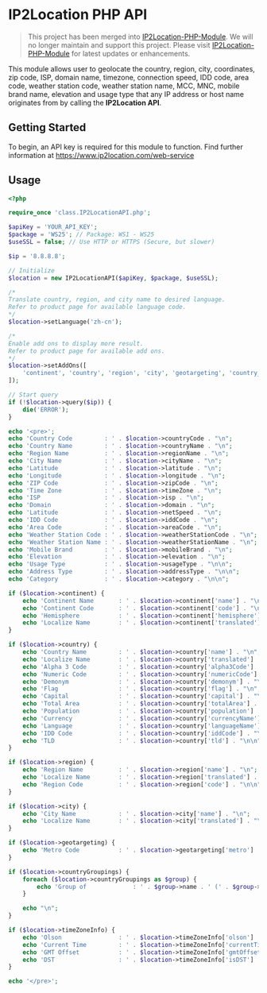 # IP2Location PHP API

> This project has been merged into [IP2Location-PHP-Module](https://github.com/chrislim2888/IP2Location-PHP-Module). We will  no longer maintain and support this project. Please visit  [IP2Location-PHP-Module](https://github.com/chrislim2888/IP2Location-PHP-Module) for latest updates or enhancements.

This module allows user to geolocate the country, region, city, coordinates, zip code, ISP, domain name, timezone, connection speed, IDD code, area code, weather station code, weather station name, MCC, MNC, mobile brand name, elevation and usage type that any IP address or host name originates from by calling the **IP2Location API**.


## Getting Started
To begin, an API key is required for this module to function. Find further information at https://www.ip2location.com/web-service



## Usage

```php
<?php

require_once 'class.IP2LocationAPI.php';

$apiKey = 'YOUR_API_KEY';
$package = 'WS25'; // Package: WS1 - WS25
$useSSL = false; // Use HTTP or HTTPS (Secure, but slower)

$ip = '8.8.8.8';

// Initialize
$location = new IP2LocationAPI($apiKey, $package, $useSSL);

/*
Translate country, region, and city name to desired language.
Refer to product page for available language code.
*/
$location->setLanguage('zh-cn');

/*
Enable add ons to display more result.
Refer to product page for available add ons.
*/
$location->setAddOns([
	'continent', 'country', 'region', 'city', 'geotargeting', 'country_groupings', 'time_zone_info',
]);

// Start query
if (!$location->query($ip)) {
	die('ERROR');
}

echo '<pre>';
echo 'Country Code         : ' . $location->countryCode . "\n";
echo 'Country Name         : ' . $location->countryName . "\n";
echo 'Region Name          : ' . $location->regionName . "\n";
echo 'City Name            : ' . $location->cityName . "\n";
echo 'Latitude             : ' . $location->latitude . "\n";
echo 'Longitude            : ' . $location->longitude . "\n";
echo 'ZIP Code             : ' . $location->zipCode . "\n";
echo 'Time Zone            : ' . $location->timeZone . "\n";
echo 'ISP                  : ' . $location->isp . "\n";
echo 'Domain               : ' . $location->domain . "\n";
echo 'Latitude             : ' . $location->netSpeed . "\n";
echo 'IDD Code             : ' . $location->iddCode . "\n";
echo 'Area Code            : ' . $location->areaCode . "\n";
echo 'Weather Station Code : ' . $location->weatherStationCode . "\n";
echo 'Weather Station Name : ' . $location->weatherStationName . "\n";
echo 'Mobile Brand         : ' . $location->mobileBrand . "\n";
echo 'Elevation            : ' . $location->elevation . "\n";
echo 'Usage Type           : ' . $location->usageType . "\n\n";
echo 'Address Type         : ' . $location->addressType . "\n\n";
echo 'Category             : ' . $location->category . "\n\n";

if ($location->continent) {
	echo 'Continent Name       : ' . $location->continent['name'] . "\n";
	echo 'Continent Code       : ' . $location->continent['code'] . "\n";
	echo 'Hemisphere           : ' . $location->continent['hemisphere'] . "\n";
	echo 'Localize Name        : ' . $location->continent['translated'] . "\n\n";
}

if ($location->country) {
	echo 'Country Name         : ' . $location->country['name'] . "\n";
	echo 'Localize Name        : ' . $location->country['translated'] . "\n";
	echo 'Alpha 3 Code         : ' . $location->country['alpha3Code'] . "\n";
	echo 'Numeric Code         : ' . $location->country['numericCode'] . "\n";
	echo 'Demonym              : ' . $location->country['demonym'] . "\n";
	echo 'Flag                 : ' . $location->country['flag'] . "\n";
	echo 'Capital              : ' . $location->country['capital'] . "\n";
	echo 'Total Area           : ' . $location->country['totalArea'] . "\n";
	echo 'Population           : ' . $location->country['population'] . "\n";
	echo 'Currency             : ' . $location->country['currencyName'] . ' (' . $location->country['currencyCode'] . ', ' . $location->country['currencySymbol'] . ')' . "\n";
	echo 'Language             : ' . $location->country['languageName'] . ' (' . $location->country['languageCode'] . ')' . "\n";
	echo 'IDD Code             : ' . $location->country['iddCode'] . "\n";
	echo 'TLD                  : ' . $location->country['tld'] . "\n\n";
}

if ($location->region) {
	echo 'Region Name          : ' . $location->region['name'] . "\n";
	echo 'Localize Name        : ' . $location->region['translated'] . "\n";
	echo 'Region Code          : ' . $location->region['code'] . "\n\n";
}

if ($location->city) {
	echo 'City Name            : ' . $location->city['name'] . "\n";
	echo 'Localize Name        : ' . $location->city['translated'] . "\n\n";
}

if ($location->geotargeting) {
	echo 'Metro Code           : ' . $location->geotargeting['metro'] . "\n\n";
}

if ($location->countryGroupings) {
	foreach ($location->countryGroupings as $group) {
		echo 'Group of             : ' . $group->name . ' (' . $group->acronym . ')' . "\n";
	}

	echo "\n";
}

if ($location->timeZoneInfo) {
	echo 'Olson                : ' . $location->timeZoneInfo['olson'] . "\n";
	echo 'Current Time         : ' . $location->timeZoneInfo['currentTime'] . "\n";
	echo 'GMT Offset           : ' . $location->timeZoneInfo['gmtOffset'] . "\n";
	echo 'DST                  : ' . $location->timeZoneInfo['isDST'] . "\n";
}

echo '</pre>';
```

